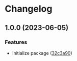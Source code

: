 # Changelog

## 1.0.0 (2023-06-05)


### Features

* initialize package ([32c3a90](https://github.com/remarkablemark/npm-package-typescript-template/commit/32c3a9040eaffee2c438782425c4562d892719b6))
